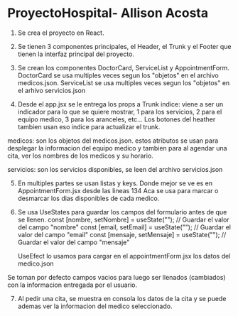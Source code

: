 # ProyectoHospital- Allison Acosta

1. Se crea el proyecto en React.
2. Se tienen 3 componentes principales, el Header, el Trunk y el Footer que tienen la interfaz principal del proyecto.

3. Se crean los componentes DoctorCard, ServiceList y AppointmentForm.
   DoctorCard se usa multiples veces segun los "objetos" en el archivo medicos.json.
   ServiceList se usa multiples veces segun los "objetos" en el arhivo servicios.json

4. Desde el app.jsx se le entrega los props a Trunk <Trunk indice={indice} medicos={medicos} servicios = {servicios}/>
   indice: viene a ser un indicador para lo que se quiere mostrar, 1 para los servicios, 2 para el equipo medico, 3 para los aranceles, etc...
   Los botones del heather tambien usan eso indice para actualizar el trunk.

medicos: son los objetos del medicos.json. estos atributos se usan para desplegar la informacion del equipo medico y tambien para al agendar una cita, ver los nombres de los medicos y su horario.

servicios: son los servicios disponibles, se leen del archivo servicios.json

5. En multiples partes se usan listas y keys. Donde mejor se ve es en AppointmentForm.jsx desde las lineas 134
   Aca se usa para marcar o desmarcar los dias disponibles de cada medico.

6. Se usa UseStates para guardar los campos del formulario antes de que se llenen.
   const [nombre, setNombre] = useState(""); // Guardar el valor del campo "nombre"
   const [email, setEmail] = useState(""); // Guardar el valor del campo "email"
   const [mensaje, setMensaje] = useState(""); // Guardar el valor del campo "mensaje"

   UseEfect lo usamos para cargar en el appointmentForm.jsx los datos del medico.json

Se toman por defecto campos vacios para luego ser llenados (cambiados) con la informacion entregada por el usuario.

7. Al pedir una cita, se muestra en consola los datos de la cita y se puede ademas ver la informacion del medico seleccionado.
